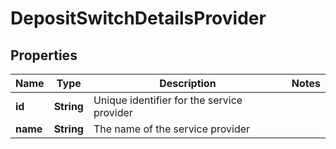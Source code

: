 

# DepositSwitchDetailsProvider


## Properties

| Name | Type | Description | Notes |
|------------ | ------------- | ------------- | -------------|
|**id** | **String** | Unique identifier for the service provider |  |
|**name** | **String** | The name of the service provider |  |



